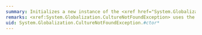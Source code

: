 ```yaml
---
summary: Initializes a new instance of the <xref href="System.Globalization.CultureNotFoundException"></xref> class.
remarks: <xref:System.Globalization.CultureNotFoundException> uses the HRESULT COR_E_ARGUMENT, which has the value 0x80070057.
uid: System.Globalization.CultureNotFoundException.#ctor*
---
```


